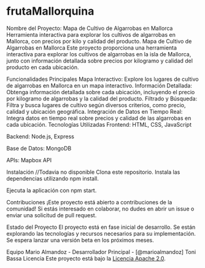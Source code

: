 # frutaMallorquina
Nombre del Proyecto: Mapa de Cultivo de Algarrobas en Mallorca Herramienta interactiva para explorar los cultivos de algarrobas en Mallorca, con precios por kilo y calidad del producto.
Mapa de Cultivo de Algarrobas en Mallorca
Este proyecto proporciona una herramienta interactiva para explorar los cultivos de algarrobas en la isla de Mallorca, junto con información detallada sobre precios por kilogramo y calidad del producto en cada ubicación.

Funcionalidades Principales
Mapa Interactivo: Explore los lugares de cultivo de algarrobas en Mallorca en un mapa interactivo.
Información Detallada: Obtenga información detallada sobre cada ubicación, incluyendo el precio por kilogramo de algarrobas y la calidad del producto.
Filtrado y Búsqueda: Filtra y busca lugares de cultivo según diversos criterios, como precio, calidad y ubicación geográfica.
Integración de Datos en Tiempo Real: Integra datos en tiempo real sobre precios y calidad de las algarrobas en cada ubicación.
Tecnologías Utilizadas
Frontend: HTML, CSS, JavaScript

Backend: Node.js, Express

Base de Datos: MongoDB

APIs: Mapbox API

Instalación //Todavia no disponible
Clona este repositorio.
Instala las dependencias utilizando npm install.

Ejecuta la aplicación con npm start.

Contribuciones
¡Este proyecto está abierto a contribuciones de la comunidad! Si estás interesado en colaborar, no dudes en abrir un issue o enviar una solicitud de pull request.

Estado del Proyecto
El proyecto está en fase inicial de desarrollo. Se están explorando las tecnologías y recursos necesarios para su implementación. Se espera lanzar una versión beta en los próximos meses.

Equipo
Mario Almandoz - Desarrollador Principal - [@marioalmandoz]
Toni Bassa 
Licencia
Este proyecto está bajo la [Licencia Apache 2.0](https://www.apache.org/licenses/LICENSE-2.0).
